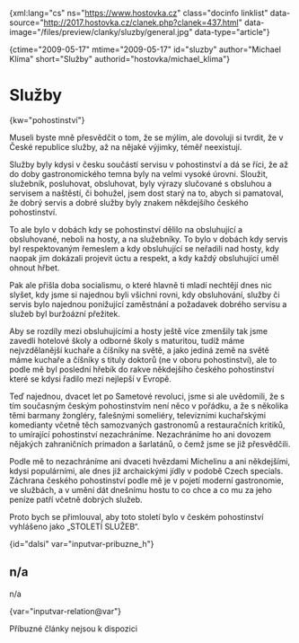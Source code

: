 
{xml:lang="cs" ns="https://www.hostovka.cz" class="docinfo linklist" data-source="http://2017.hostovka.cz/clanek.php?clanek=437.html" data-image="/files/preview/clanky/sluzby/general.jpg" data-type="article"}

{ctime="2009-05-17" mtime="2009-05-17" id="sluzby" author="Michael Klíma" short="Služby" authorid="hostovka/michael_klima"}

# Služby

<!-- generated attribute kw by user_udpatekw.sh on 2020-05-07, do not edit -->

{kw="pohostinství"}

Museli byste mně přesvědčit o tom, že se mýlím, ale dovoluji si tvrdit, že v České republice služby, až na nějaké výjimky, téměř neexistují.

Služby byly kdysi v česku součástí servisu v pohostinství a dá se říci, že až do doby gastronomického temna byly na velmi vysoké úrovni. Sloužit, služebník, posluhovat, obsluhovat, byly výrazy slučované s obsluhou a servisem a naštěstí, či bohužel, jsem dost starý na to, abych si pamatoval, že dobrý servis a dobré služby byly znakem někdejšího českého pohostinství.

To ale bylo v dobách kdy se pohostinství dělilo na obsluhující a obsluhované, neboli na hosty, a na služebníky. To bylo v dobách kdy servis byl respektovaným řemeslem a kdy obsluhující se neřadili nad hosty, kdy naopak jim dokázali projevit úctu a respekt, a kdy každý obsluhující uměl ohnout hřbet.

Pak ale přišla doba socialismu, o které hlavně ti mladí nechtějí dnes nic slyšet, kdy jsme si najednou byli všichni rovni, kdy obsluhování, služby či servis bylo najednou ponižující zaměstnání a požadavek dobrého servisu a služeb byl buržoázní přežitek.

Aby se rozdíly mezi obsluhujícími a hosty ještě více zmenšily tak jsme zavedli hotelové školy a odborné školy s maturitou, tudíž máme nejvzdělanější kuchaře a číšníky na světě, a jako jediná země na světě máme kuchaře a číšníky s tituly doktorů (ne v oboru pohostinství), ale to podle mě byl poslední hřebík do rakve někdejšího českého pohostinství které se kdysi řadilo mezi nejlepší v Evropě.

Teď najednou, dvacet let po Sametové revoluci, jsme si ale uvědomili, že s tím současným českým pohostinstvím není něco v pořádku, a že s několika těmi barmany žongléry, falešnými someliéry, televizními kuchařskými komedianty včetně těch samozvaných gastronomů a restauračních kritiků, to umírající pohostinství nezachráníme. Nezachráníme ho ani dovozem nějakých zahraničních primadon a šarlatánů, o čemž jsme se již přesvědčili.

Podle mě to nezachráníme ani dvaceti hvězdami Michelinu a ani někdejšími, kdysi populárními, ale dnes již archaickými jídly v podobě Czech specials. Záchrana českého pohostinství podle mě je v pojetí moderní gastronomie, ve službách, a v umění dát dnešnímu hostu to co chce a co mu za jeho peníze patří včetně dobrých služeb.

Proto bych se přimlouval, aby toto století bylo v českém pohostinství vyhlášeno jako „STOLETÍ SLUŽEB“.

{id="dalsi" var="inputvar-pribuzne_h"}

## n/a

n/a

{var="inputvar-relation@var"}

Příbuzné články nejsou k dispozici

